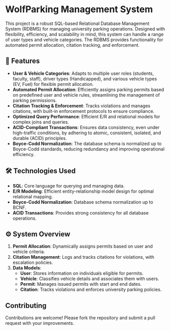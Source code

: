 
# WolfParking Management System

This project is a robust SQL-based Relational Database Management System (RDBMS) for managing university parking operations. Designed with flexibility, efficiency, and scalability in mind, this system can handle a range of user types and vehicle categories. The RDBMS provides functionality for automated permit allocation, citation tracking, and enforcement.

## 🚀 Features

- **User & Vehicle Categories**: Adapts to multiple user roles (students, faculty, staff), driver types (Handicapped), and various vehicle types (EV, Fuel) for flexible permit allocation.
- **Automated Permit Allocation**: Efficiently assigns parking permits based on predefined user and vehicle rules, streamlining the management of parking permissions.
- **Citation Tracking & Enforcement**: Tracks violations and manages citations, with built-in enforcement protocols to ensure compliance.
- **Optimized Query Performance**: Efficient E/R and relational models for complex joins and queries.
- **ACID-Compliant Transactions**: Ensures data consistency, even under high-traffic conditions, by adhering to atomic, consistent, isolated, and durable (ACID) principles.
- **Boyce-Codd Normalization**: The database schema is normalized up to Boyce-Codd standards, reducing redundancy and improving operational efficiency.

## 🛠️ Technologies Used

- **SQL**: Core language for querying and managing data.
- **E/R Modeling**: Efficient entity-relationship model design for optimal relational mapping.
- **Boyce-Codd Normalization**: Database schema normalization up to BCNF.
- **ACID Transactions**: Provides strong consistency for all database operations.

## ⚙️ System Overview

1. **Permit Allocation**: Dynamically assigns permits based on user and vehicle criteria.
2. **Citation Management**: Logs and tracks citations for violations, with escalation policies.
3. **Data Models**:
   - **User**: Stores information on individuals eligible for permits.
   - **Vehicle**: Classifies vehicle details and associates them with users.
   - **Permit**: Manages issued permits with start and end dates.
   - **Citation**: Tracks violations and enforces university parking policies.

## Contributing

Contributions are welcome! Please fork the repository and submit a pull request with your improvements.
